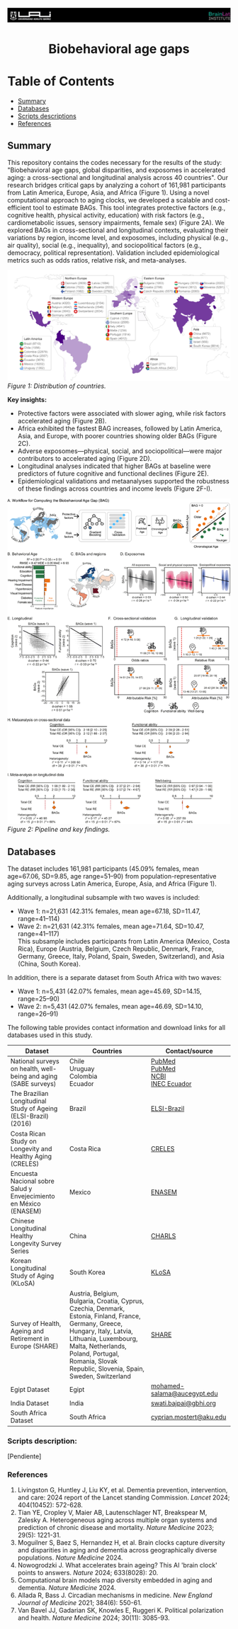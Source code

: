![](images/header.png)  

# <p align="center">Biobehavioral age gaps</p>

# Table of Contents
- [Summary](#Summary)
- [Databases](#Databases)
- [Scripts descriptions](#Scriptsdescription)
- [References](#Referencesection)

  

## Summary
<a name="Summary"></a>
This repository contains the codes necessary for the results of the study: "Biobehavioral age gaps, global disparities, and exposomes in accelerated aging: a cross-sectional and longitudinal analysis across 40 countries". Our research bridges critical gaps by analyzing a cohort of 161,981 participants from Latin America, Europe, Asia, and Africa (Figure 1). Using a novel computational approach to aging clocks, we developed a scalable and cost-efficient tool to estimate BAGs. This tool integrates protective factors (e.g., cognitive health, physical activity, education) with risk factors (e.g., cardiometabolic issues, sensory impairments, female sex) (Figure 2A). We explored BAGs in cross-sectional and longitudinal contexts, evaluating their variations by region, income level, and exposomes, including physical (e.g., air quality), social (e.g., inequality), and sociopolitical factors (e.g., democracy, political representation). Validation included epidemiological metrics such as odds ratios, relative risk, and meta-analyses.

![Distribution of countries in the study](images/Countries.png)  
*Figure 1: Distribution of countries.*

**Key insights:**
- Protective factors were associated with slower aging, while risk factors accelerated aging (Figure 2B).  
- Africa exhibited the fastest BAG increases, followed by Latin America, Asia, and Europe, with poorer countries showing older BAGs (Figure 2C).  
- Adverse exposomes—physical, social, and sociopolitical—were major contributors to accelerated aging (Figure 2D).  
- Longitudinal analyses indicated that higher BAGs at baseline were predictors of future cognitive and functional declines (Figure 2E).  
- Epidemiological validations and metaanalyses supported the robustness of these findings across countries and income levels (Figure 2F-I).

![GA](images/GA.png)  
*Figure 2: Pipeline and key findings.*

## Databases
<a name="Databases"></a>



The dataset includes 161,981 participants (45.09% females, mean age=67.06, SD=9.85, age range=51–90) from population-representative aging surveys across Latin America, Europe, Asia, and Africa (Figure 1). 

Additionally, a longitudinal subsample with two waves is included:  
- Wave 1: n=21,631 (42.31% females, mean age=67.18, SD=11.47, range=41–114)  
- Wave 2: n=21,631 (42.31% females, mean age=71.64, SD=10.47, range=41–117)  
This subsample includes participants from Latin America (Mexico, Costa Rica), Europe (Austria, Belgium, Czech Republic, Denmark, France, Germany, Greece, Italy, Poland, Spain, Sweden, Switzerland), and Asia (China, South Korea).  

In addition, there is a separate dataset from South Africa with two waves:  
- Wave 1: n=5,431 (42.07% females, mean age=45.69, SD=14.15, range=25–90)  
- Wave 2: n=5,431 (42.07% females, mean age=46.69, SD=14.10, range=26–91)  

The following table provides contact information and download links for all databases used in this study.



| Dataset | Countries | Contact/source |
|---------|-----------|----------------|
| National surveys on health, well-being and aging (SABE surveys) | Chile <br>Uruguay <br>Colombia <br>Ecuador  | [PubMed](https://pubmed.ncbi.nlm.nih.gov/16053641/)<br>[PubMed](https://pubmed.ncbi.nlm.nih.gov/16053641/)<br>[NCBI](https://www.ncbi.nlm.nih.gov/pmc/articles/PMC6774577)<br>[INEC Ecuador](https://www.ecuadorencifras.gob.ec/encuesta-de-salud-bienestar-del-adulto-mayor/) |
| The Brazilian Longitudinal Study of Ageing (ELSI-Brazil) (2016) | Brazil  | [ELSI-Brazil](https://elsi.cpqrr.fiocruz.br/) |
| Costa Rican Study on Longevity and Healthy Aging (CRELES) | Costa Rica  | [CRELES](http://www.creles.berkeley.edu/index.html) |
| Encuesta Nacional sobre Salud y Envejecimiento en México (ENASEM) | Mexico | [ENASEM](https://enasem.org/Home/index_esp.aspx) |
| Chinese Longitudinal Healthy Longevity Survey Series | China  | [CHARLS](https://charls.pku.edu.cn/en/) |
| Korean Longitudinal Study of Aging (KLoSA) | South Korea  | [KLoSA](https://survey.keis.or.kr/eng/klosa/klosa01.jsp) |
| Survey of Health, Ageing and Retirement in Europe (SHARE) | Austria, Belgium, Bulgaria, Croatia, Cyprus, Czechia, Denmark, Estonia, Finland, France, Germany, Greece, Hungary, Italy, Latvia, Lithuania, Luxembourg, Malta, Netherlands, Poland, Portugal, Romania, Slovak Republic, Slovenia, Spain, Sweden, Switzerland  | [SHARE](https://www.share-eric.eu/) |
| Egipt Dataset | Egipt | mohamed-salama@aucegypt.edu |
| India Dataset | India | swati.bajpai@gbhi.org |
| South Africa Dataset | South Africa | cyprian.mostert@aku.edu |


### Scripts description:
<a name="Scriptsdescription"></a>
[Pendiente]


### References
<a name="Referencesection"></a>
1. Livingston G, Huntley J, Liu KY, et al. Dementia prevention, intervention, and care: 2024 report of the Lancet standing Commission. *Lancet* 2024; 404(10452): 572-628.  
2. Tian YE, Cropley V, Maier AB, Lautenschlager NT, Breakspear M, Zalesky A. Heterogeneous aging across multiple organ systems and prediction of chronic disease and mortality. *Nature Medicine* 2023; 29(5): 1221-31.  
3. Moguilner S, Baez S, Hernandez H, et al. Brain clocks capture diversity and disparities in aging and dementia across geographically diverse populations. *Nature Medicine* 2024.  
4. Nowogrodzki J. What accelerates brain ageing? This AI 'brain clock' points to answers. *Nature* 2024; 633(8028): 20.  
5. Computational brain models map diversity embedded in aging and dementia. *Nature Medicine* 2024.  
6. Allada R, Bass J. Circadian mechanisms in medicine. *New England Journal of Medicine* 2021; 384(6): 550-61.  
7. Van Bavel JJ, Gadarian SK, Knowles E, Ruggeri K. Political polarization and health. *Nature Medicine* 2024; 30(11): 3085-93.
